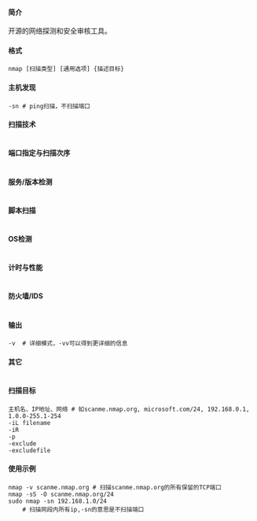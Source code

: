 #### 简介

开源的网络探测和安全审核工具。

#### 格式

```
nmap [扫描类型] [通用选项] {描述目标}
```

#### 主机发现

```
-sn	# ping扫描，不扫描端口
```

#### 扫描技术

```

```

#### 端口指定与扫描次序

```
```

#### 服务/版本检测

```
```

#### 脚本扫描

```
```

#### OS检测

```
```

#### 计时与性能

```
```

#### 防火墙/IDS

```
```

#### 输出

```
-v	# 详细模式，-vv可以得到更详细的信息
```

#### 其它

```
```

#### 扫描目标

```
主机名、IP地址、网络	# 如scanme.nmap.org, microsoft.com/24, 192.168.0.1, 1.0.0-255.1-254
-iL filename
-iR
-p
-exclude
-excludefile
```

#### 使用示例

```
nmap -v scanme.nmap.org	# 扫描scanme.nmap.org的所有保留的TCP端口
nmap -sS -O scanme.nmap.org/24
sudo nmap -sn 192.168.1.0/24	
	# 扫描网段内所有ip,-sn的意思是不扫描端口
```